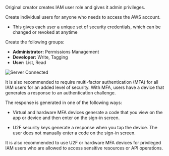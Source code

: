 Original creator creates IAM user role and gives it admin privileges.

Create individual users for anyone who needs to access the AWS account. 
- This gives each user a unique set of security credentials, which can be changed or revoked at anytime

Create the following groups:
- **Administrator:** Permissions Management
- **Developer:** Write, Tagging
- **User:** List, Read

![Server Connected](../../resources/images/dynatrace_server_connected.png "Server Connected")

It is also recommended to require multi-factor authentication (MFA) for all IAM users for an added level of security. With MFA, users have a device that generates a response to an authentication challenge. 

The response is generated in one of the following ways:
- Virtual and hardware MFA devices generate a code that you view on the app or device and then enter on the sign-in screen.

- U2F security keys generate a response when you tap the device. The user does not manually enter a code on the sign-in screen.

It is also recommended to use U2F or hardware MFA devices for privileged IAM users who are allowed to access sensitive resources or API operations.
